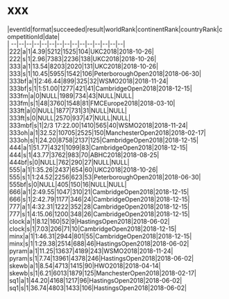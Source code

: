 # xxx


|eventId|format|succeeded|result|worldRank|continentRank|countryRank|competitionId|date|  
|	--|--|--|--|--|--|--|--|--|--|--|--|--|--|--|  
|222|a|1|4.39|5212|1525|104|UKC2018|2018-10-26|  
|222|s|1|2.96|7383|2236|138|UKC2018|2018-10-26|  
|333|a|1|13.54|8203|2020|131|UKC2018|2018-10-26|  
|333|s|1|10.45|5955|1542|106|PeterboroughOpen2018|2018-06-30|  
|333bf|a|1|2:46.44|899|325|32|WSMO2018|2018-11-24|  
|333bf|s|1|1:51.00|1277|421|41|CambridgeOpen2018|2018-12-15|  
|333fm|a|0|NULL|1989|734|43|NULL|NULL|  
|333fm|s|1|48|3760|1548|81|FMCEurope2018|2018-03-10|  
|333ft|a|0|NULL|1877|731|31|NULL|NULL|  
|333ft|s|0|NULL|2570|937|47|NULL|NULL|  
|333mbf|s|1|2/3 17:22.00|1410|565|40|WSMO2018|2018-11-24|  
|333oh|a|1|32.52|10705|2525|150|ManchesterOpen2018|2018-02-17|  
|333oh|s|1|24.20|8758|2137|125|CambridgeOpen2018|2018-12-15|  
|444|a|1|51.77|4321|1099|83|CambridgeOpen2018|2018-12-15|  
|444|s|1|43.77|3762|983|70|ABHC2018|2018-08-25|  
|444bf|s|0|NULL|762|290|27|NULL|NULL|  
|555|a|1|1:35.26|2437|654|60|UKC2018|2018-10-26|  
|555|s|1|1:24.52|2256|623|53|PeterboroughOpen2018|2018-06-30|  
|555bf|s|0|NULL|405|150|16|NULL|NULL|  
|666|a|1|2:49.55|1047|310|21|CambridgeOpen2018|2018-12-15|  
|666|s|1|2:42.79|1177|346|24|CambridgeOpen2018|2018-12-15|  
|777|a|1|4:32.31|1222|352|28|CambridgeOpen2018|2018-12-15|  
|777|s|1|4:15.06|1200|348|26|CambridgeOpen2018|2018-12-15|  
|clock|a|1|8.12|160|52|9|HastingsOpen2018|2018-06-02|  
|clock|s|1|7.03|206|71|10|CambridgeOpen2018|2018-12-15|  
|minx|a|1|1:46.31|2944|801|55|CambridgeOpen2018|2018-12-15|  
|minx|s|1|1:29.38|2514|688|46|HastingsOpen2018|2018-06-02|  
|pyram|a|1|11.25|13637|4189|243|WSMO2018|2018-11-24|  
|pyram|s|1|7.74|13961|4378|246|HastingsOpen2018|2018-06-02|  
|skewb|a|1|8.54|4713|1415|90|HWO2018|2018-04-14|  
|skewb|s|1|6.21|6013|1879|125|ManchesterOpen2018|2018-02-17|  
|sq1|a|1|44.20|4168|1217|96|HastingsOpen2018|2018-06-02|  
|sq1|s|1|36.74|4803|1433|106|HastingsOpen2018|2018-06-02|  
